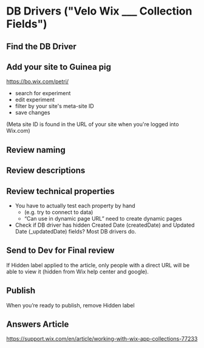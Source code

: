 # DB Drivers ("Velo Wix ___ Collection Fields")

## Find the DB Driver

## Add your site to Guinea pig

https://bo.wix.com/petri/

 - search for experiment
 - edit experiment
 - filter by your site's meta-site ID
 - save changes

(Meta site ID is found in the URL of your site when you're logged into Wix.com)

## Review naming

## Review descriptions

## Review technical properties

 - You have to actually test each property by hand
   - (e.g. try to connect to data)
   - “Can use in dynamic page URL” need to create dynamic pages
 - Check if DB driver has hidden Created Date (createdDate) and Updated Date (\_updatedDate) fields? Most DB drivers do.
## Send to Dev for Final review

If Hidden label applied to the article, only people with a direct URL will be able to view it (hidden from Wix help center and google).

## Publish

 When you’re ready to publish, remove Hidden label

## Answers Article

<https://support.wix.com/en/article/working-with-wix-app-collections-77233>
